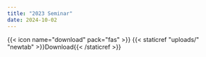 ```yaml
---
title: "2023 Seminar"
date: 2024-10-02
---
```


{{< icon name="download" pack="fas" >}} {{< staticref "uploads/" "newtab" >}}Download{{< /staticref >}}